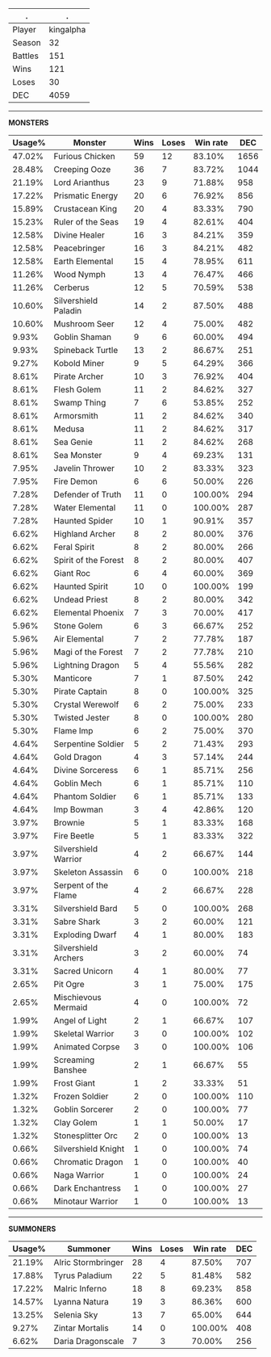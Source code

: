 .|.
|-|-
Player|kingalpha
Season|32
Battles|151
Wins|121
Loses|30
DEC|4059

---
**MONSTERS**

Usage%|Monster|Wins|Loses|Win rate|DEC|
-|-|-|-|-|-|
47.02%|Furious Chicken|59|12|83.10%|1656|
28.48%|Creeping Ooze|36|7|83.72%|1044|
21.19%|Lord Arianthus|23|9|71.88%|958|
17.22%|Prismatic Energy|20|6|76.92%|856|
15.89%|Crustacean King|20|4|83.33%|790|
15.23%|Ruler of the Seas|19|4|82.61%|404|
12.58%|Divine Healer|16|3|84.21%|359|
12.58%|Peacebringer|16|3|84.21%|482|
12.58%|Earth Elemental|15|4|78.95%|611|
11.26%|Wood Nymph|13|4|76.47%|466|
11.26%|Cerberus|12|5|70.59%|538|
10.60%|Silvershield Paladin|14|2|87.50%|488|
10.60%|Mushroom Seer|12|4|75.00%|482|
9.93%|Goblin Shaman|9|6|60.00%|494|
9.93%|Spineback Turtle|13|2|86.67%|251|
9.27%|Kobold Miner|9|5|64.29%|366|
8.61%|Pirate Archer|10|3|76.92%|404|
8.61%|Flesh Golem|11|2|84.62%|327|
8.61%|Swamp Thing|7|6|53.85%|252|
8.61%|Armorsmith|11|2|84.62%|340|
8.61%|Medusa|11|2|84.62%|317|
8.61%|Sea Genie|11|2|84.62%|268|
8.61%|Sea Monster|9|4|69.23%|131|
7.95%|Javelin Thrower|10|2|83.33%|323|
7.95%|Fire Demon|6|6|50.00%|226|
7.28%|Defender of Truth|11|0|100.00%|294|
7.28%|Water Elemental|11|0|100.00%|287|
7.28%|Haunted Spider|10|1|90.91%|357|
6.62%|Highland Archer|8|2|80.00%|376|
6.62%|Feral Spirit|8|2|80.00%|266|
6.62%|Spirit of the Forest|8|2|80.00%|407|
6.62%|Giant Roc|6|4|60.00%|369|
6.62%|Haunted Spirit|10|0|100.00%|199|
6.62%|Undead Priest|8|2|80.00%|342|
6.62%|Elemental Phoenix|7|3|70.00%|417|
5.96%|Stone Golem|6|3|66.67%|252|
5.96%|Air Elemental|7|2|77.78%|187|
5.96%|Magi of the Forest|7|2|77.78%|210|
5.96%|Lightning Dragon|5|4|55.56%|282|
5.30%|Manticore|7|1|87.50%|242|
5.30%|Pirate Captain|8|0|100.00%|325|
5.30%|Crystal Werewolf|6|2|75.00%|233|
5.30%|Twisted Jester|8|0|100.00%|280|
5.30%|Flame Imp|6|2|75.00%|370|
4.64%|Serpentine Soldier|5|2|71.43%|293|
4.64%|Gold Dragon|4|3|57.14%|244|
4.64%|Divine Sorceress|6|1|85.71%|256|
4.64%|Goblin Mech|6|1|85.71%|110|
4.64%|Phantom Soldier|6|1|85.71%|133|
4.64%|Imp Bowman|3|4|42.86%|120|
3.97%|Brownie|5|1|83.33%|168|
3.97%|Fire Beetle|5|1|83.33%|322|
3.97%|Silvershield Warrior|4|2|66.67%|144|
3.97%|Skeleton Assassin|6|0|100.00%|218|
3.97%|Serpent of the Flame|4|2|66.67%|228|
3.31%|Silvershield Bard|5|0|100.00%|268|
3.31%|Sabre Shark|3|2|60.00%|121|
3.31%|Exploding Dwarf|4|1|80.00%|183|
3.31%|Silvershield Archers|3|2|60.00%|74|
3.31%|Sacred Unicorn|4|1|80.00%|77|
2.65%|Pit Ogre|3|1|75.00%|175|
2.65%|Mischievous Mermaid|4|0|100.00%|72|
1.99%|Angel of Light|2|1|66.67%|107|
1.99%|Skeletal Warrior|3|0|100.00%|102|
1.99%|Animated Corpse|3|0|100.00%|106|
1.99%|Screaming Banshee|2|1|66.67%|55|
1.99%|Frost Giant|1|2|33.33%|51|
1.32%|Frozen Soldier|2|0|100.00%|110|
1.32%|Goblin Sorcerer|2|0|100.00%|77|
1.32%|Clay Golem|1|1|50.00%|17|
1.32%|Stonesplitter Orc|2|0|100.00%|13|
0.66%|Silvershield Knight|1|0|100.00%|74|
0.66%|Chromatic Dragon|1|0|100.00%|40|
0.66%|Naga Warrior|1|0|100.00%|24|
0.66%|Dark Enchantress|1|0|100.00%|27|
0.66%|Minotaur Warrior|1|0|100.00%|13|

---
**SUMMONERS**

Usage%|Summoner|Wins|Loses|Win rate|DEC|
-|-|-|-|-|-|
21.19%|Alric Stormbringer|28|4|87.50%|707|
17.88%|Tyrus Paladium|22|5|81.48%|582|
17.22%|Malric Inferno|18|8|69.23%|858|
14.57%|Lyanna Natura|19|3|86.36%|600|
13.25%|Selenia Sky|13|7|65.00%|644|
9.27%|Zintar Mortalis|14|0|100.00%|408|
6.62%|Daria Dragonscale|7|3|70.00%|256|

